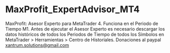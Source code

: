 # MaxProfit_ExpertAdvisor_MT4
MaxProfit: Asesor Experto para MetaTrader 4. Funciona en el Periodo de Tiempo M1. Antes de ejecutar el Asesor Experto es necesario descargar los datos históricos de todos los Periodos de Tiempo de todos los Símbolos en MetaTrader > Herramientas > Centro de Historiales. Donaciones al paypal xantrum.solutions@gmail.com
